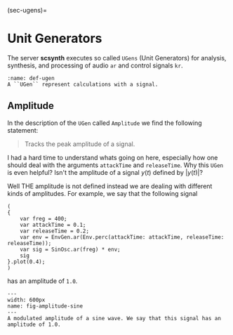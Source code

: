 (sec-ugens)=
# Unit Generators

The server **scsynth** executes so called ``UGens`` (Unit Generators) for analysis, synthesis, and processing of audio ``ar`` and control signals ``kr``.

```{admonition} UGen
:name: def-ugen
A ``UGen`` represent calculations with a signal.

```

## Amplitude

In the description of the ``UGen`` called ``Amplitude`` we find the following statement:

>Tracks the peak amplitude of a signal.

I had a hard time to understand whats going on here, especially how one should deal with the arguments ``attackTime`` and ``releaseTime``.
Why this ``UGen`` is even helpful?
Isn't the amplitude of a signal $y(t)$ defined by $|y(t)|$?

Well THE amplitude is not defined instead we are dealing with different kinds of amplitudes.
For example, we say that the following signal 

```isc
(
{
    var freg = 400;
    var attackTime = 0.1;
    var releaseTime = 0.2;
    var env = EnvGen.ar(Env.perc(attackTime: attackTime, releaseTime: releaseTime));
    var sig = SinOsc.ar(freg) * env;
    sig
}.plot(0.4);
)
```

has an amplitude of ``1.0``.

```{figure} ../../figs/supercollider/amplitude/amplitude-sine.png
---
width: 600px
name: fig-amplitude-sine
---
A modulated amplitude of a sine wave. We say that this signal has an amplitude of 1.0.
```